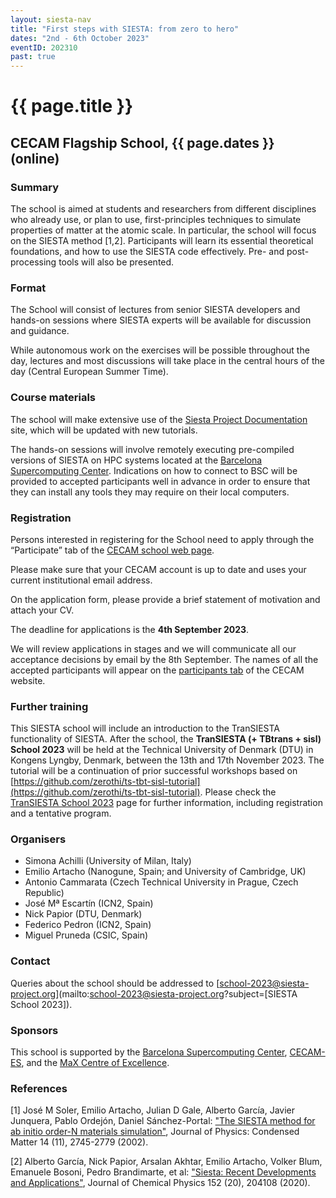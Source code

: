 ```yaml
---
layout: siesta-nav
title: "First steps with SIESTA: from zero to hero"
dates: "2nd - 6th October 2023"
eventID: 202310
past: true
---
```

# {{ page.title }}
## CECAM Flagship School, {{ page.dates }} (online)

### Summary

The school is aimed at students and researchers from different disciplines who
already use, or plan to use, first-principles techniques to simulate properties
of matter at the atomic scale. In particular, the school will focus on the
SIESTA method [1,2]. Participants will learn its essential theoretical
foundations, and how to use the SIESTA code effectively. Pre- and
post-processing tools will also be presented.

### Format

The School will consist of lectures from senior SIESTA developers
and hands-on sessions where SIESTA experts will be available for discussion and guidance.

While autonomous work on the exercises will be possible throughout the day,
lectures and most discussions will take place in the central hours of the day
(Central European Summer Time).

### Course materials

The school will make extensive use of the
[Siesta Project Documentation](https://docs.siesta-project.org/projects/siesta/en/school-2021/) site,
which will be updated with new tutorials.

The hands-on sessions will involve remotely executing pre-compiled versions of SIESTA on HPC
systems located at the [Barcelona Supercomputing Center](https://www.bsc.es/).  Indications on how to connect
to BSC will be provided to accepted participants well in advance in order to ensure
that they can install any tools they may require on their local computers.


### Registration

Persons interested in registering for the School need to apply through the “Participate” tab of
  the [CECAM school web page](https://www.cecam.org/workshop-details/1240).

Please make sure that your CECAM account is up to date and uses your current
institutional email address.

On the application form, please provide a brief statement of motivation
and attach your CV.

The deadline for applications is the **4th September 2023**.

We will review applications in stages and we will communicate all
our acceptance decisions by email by the 8th September.
The names of all the accepted participants will appear on the
[participants tab](https://www.cecam.org/workshop-details/1240#participant_tab) of the CECAM website.

### Further training

This SIESTA school will include an introduction to the TranSIESTA functionality of SIESTA.
After the school, the **TranSIESTA (+ TBtrans + sisl) School 2023**
will be held at the Technical University of Denmark (DTU) in Kongens Lyngby, Denmark,
between the 13th and 17th November 2023.
The tutorial will be a continuation of prior successful workshops based on [https://github.com/zerothi/ts-tbt-sisl-tutorial](https://github.com/zerothi/ts-tbt-sisl-tutorial).
Please check the [TranSIESTA School 2023](../TranSIESTA_School-2023) page for further information,
including registration and a tentative program.

### Organisers

* Simona Achilli (University of Milan, Italy)
* Emilio Artacho (Nanogune, Spain; and University of Cambridge, UK)
* Antonio Cammarata (Czech Technical University in Prague, Czech Republic)
* José Mª Escartín (ICN2, Spain)
* Nick Papior (DTU, Denmark)
* Federico Pedron (ICN2, Spain)
* Miguel Pruneda (CSIC, Spain)

### Contact

Queries about the school should be addressed to [school-2023@siesta-project.org](mailto:school-2023@siesta-project.org?subject=[SIESTA School 2023]).

### Sponsors

This school is supported by
the [Barcelona Supercomputing Center](https://www.bsc.es/),
[CECAM-ES](https://www.cecam.org/cecam-es), and
the [MaX Centre of Excellence](http://www.max-centre.eu).

### References

[1] José M Soler, Emilio Artacho, Julian D Gale, Alberto García, Javier Junquera, Pablo Ordejón, Daniel Sánchez-Portal: ["The SIESTA method for ab initio order-N materials simulation"](https://doi.org/10.1088/0953-8984/14/11/302), Journal of Physics: Condensed Matter 14 (11), 2745-2779 (2002).

[2] Alberto García, Nick Papior, Arsalan Akhtar, Emilio Artacho, Volker Blum, Emanuele Bosoni, Pedro Brandimarte, et al: ["Siesta: Recent Developments and Applications"](https://doi.org/10.1063/5.0005077), Journal of Chemical Physics 152 (20), 204108 (2020).

